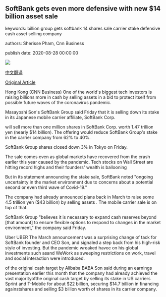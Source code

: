 ## SoftBank gets even more defensive with new $14 billion asset sale

keywords: billion group gets softbank 14 shares sale carrier stake defensive cash asset selling company

authors: Sherisse Pham, Cnn Business

publish date: 2020-08-28 00:00:00

![](https://cdn.cnn.com/cnnnext/dam/assets/200828054058-restricted-masayoshi-son-softbank-0212-super-tease.jpg)

[中文翻译](SoftBank%20gets%20even%20more%20defensive%20with%20new%20%2414%20billion%20asset%20sale_zh.md)

[Original Article](https://edition.cnn.com/2020/08/28/tech/softbank-asset-sale-hnk-intl/index.html)

Hong Kong (CNN Business) One of the world's biggest tech investors is raising billions more in cash by selling assets in a bid to protect itself from possible future waves of the coronavirus pandemic.

Masayoshi Son's SoftBank Group said Friday that it is selling down its stake in its Japanese mobile carrier affiliate, SoftBank Corp.

will sell more than one million shares in SoftBank Corp. worth 1.47 trillion yen (nearly $14 billion). The offering would reduce SoftBank Group's stake in the carrier company from 62% to 40%.

SoftBank Group shares closed down 3% in Tokyo on Friday.

The sale comes even as global markets have recovered from the crash earlier this year caused by the pandemic. Tech stocks on Wall Street are hitting record highs and their founders' wealth is ballooning

But in its statement announcing the stake sale, SoftBank noted "ongoing uncertainty in the market environment due to concerns about a potential second or even third wave of Covid-19."

The company had already announced plans back in March to raise some 4.5 trillion yen ($43 billion) by selling assets . The mobile carrier sale is on top of that.

SoftBank Group "believes it is necessary to expand cash reserves beyond [that amount] to ensure flexible options to respond to changes in the market environment," the company said Friday.

Uber UBER The March announcement was a surprising change of tack for SoftBank founder and CEO Son, and signaled a step back from his high-risk style of investing. But the pandemic wreaked havoc on his global investments such asand WeWork as sweeping restrictions on work, travel and social interaction were introduced.

of the original cash target by Alibaba BABA Son said during an earnings presentation earlier this month that the company had already achieved the vast majorityofthe original cash target by selling its stake in US carriers Sprint and T-Mobile for about $22 billion, securing $14.7 billion in financing againstshares and selling $3 billion worth of shares in its carrier company.
